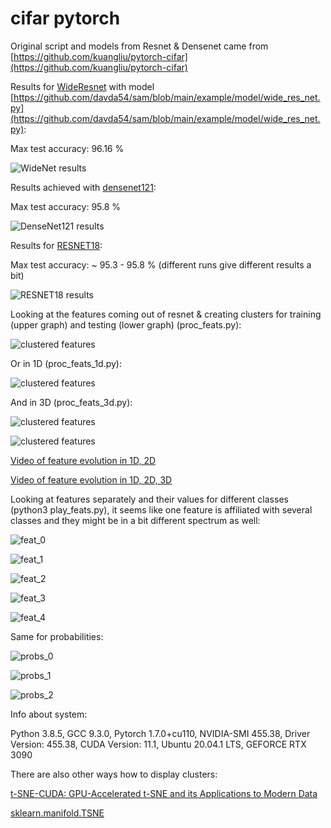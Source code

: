 # cifar pytorch

Original script and models from Resnet & Densenet came from [https://github.com/kuangliu/pytorch-cifar](https://github.com/kuangliu/pytorch-cifar)

Results for [WideResnet](https://arxiv.org/pdf/1605.07146.pdf) with model [https://github.com/davda54/sam/blob/main/example/model/wide_res_net.py](https://github.com/davda54/sam/blob/main/example/model/wide_res_net.py):

Max test accuracy: 96.16 %

![WideNet results](./results/WideResnet.png)

Results achieved with [densenet121](https://arxiv.org/abs/1608.06993):

Max test accuracy: 95.8 %

![DenseNet121 results](./results/DenseNet121.png)

Results for [RESNET18](https://arxiv.org/pdf/1512.03385.pdf):

Max test accuracy: ~ 95.3 - 95.8 % (different runs give different results a bit)

![RESNET18 results](./results/RESNET18.png)

Looking at the features coming out of resnet & creating clusters for training (upper graph) and testing (lower graph) (proc_feats.py):

![clustered features](./results/features_resnet.png)

Or in 1D (proc_feats_1d.py):

![clustered features](./results/features_resnet_1d.png)

And in 3D (proc_feats_3d.py):

![clustered features](./results/features_resnet_3d_train.png)

![clustered features](./results/features_resnet_3d_test.png)

[Video of feature evolution in 1D, 2D](https://www.youtube.com/watch?v=WbPf8EG-JnQ)

[Video of feature evolution in 1D, 2D, 3D](https://www.youtube.com/watch?v=k9tVFuk_XW4)

Looking at features separately and their values for different classes (python3 play_feats.py), it seems like one feature is affiliated with several classes and they might be in a bit different spectrum as well:

![feat_0](./results/feat_new_0.png)

![feat_1](./results/feat_new_1.png)

![feat_2](./results/feat_new_2.png)

![feat_3](./results/feat_new_3.png)

![feat_4](./results/feat_new_4.png)

Same for probabilities:

![probs_0](./results/probs_new_0.png)

![probs_1](./results/probs_new_1.png)

![probs_2](./results/probs_new_2.png)

Info about system:

Python 3.8.5, GCC 9.3.0, Pytorch 1.7.0+cu110, NVIDIA-SMI 455.38, Driver Version: 455.38, CUDA Version: 11.1, Ubuntu 20.04.1 LTS, GEFORCE RTX 3090


There are also other ways how to display clusters:

[t-SNE-CUDA: GPU-Accelerated t-SNE and its Applications to Modern Data](https://arxiv.org/abs/1807.11824)

[sklearn.manifold.TSNE](https://scikit-learn.org/stable/modules/generated/sklearn.manifold.TSNE.html)
